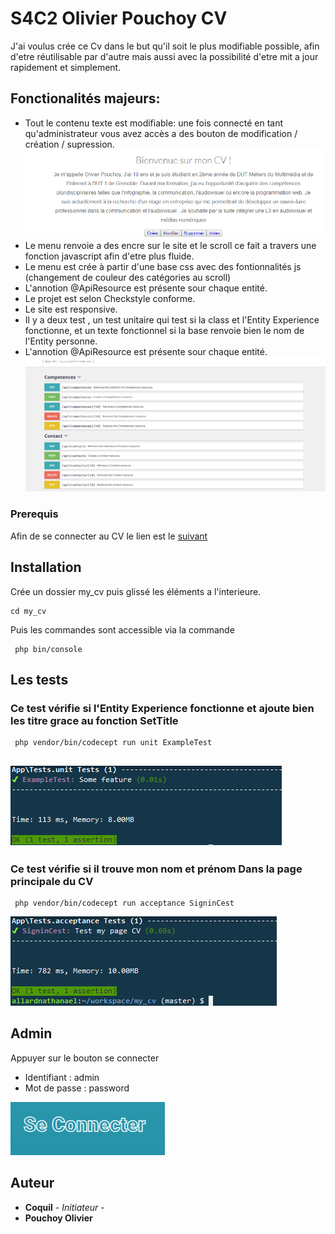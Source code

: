 # S4C2 Olivier Pouchoy CV

J'ai voulus crée ce Cv dans le but qu'il soit le plus modifiable possible, afin d'etre réutilisable par d'autre mais aussi avec la possibilité d'etre mit a jour rapidement et simplement.


## Fonctionalités majeurs:

* Tout le contenu texte est modifiable: une fois connecté en tant qu'administrateur vous avez accès a des bouton de modification / création / supression.![Alt text](/readimg/crud.png "Modification")
* Le menu renvoie a des encre sur le site et le scroll ce fait a travers une fonction javascript afin d'etre plus fluide.
* Le menu est crée à partir d'une base css avec des fontionnalités js (changement de couleur des catégories au scroll)
* L'annotion @ApiResource est présente sour chaque entité. 
* Le projet est selon Checkstyle conforme.
* Le site est responsive.
* Il y a deux test , un test unitaire qui test si la class et l'Entity Experience fonctionne, et un texte fonctionnel si la base renvoie bien le nom de l'Entity personne.
* L'annotion @ApiResource est présente sour chaque entité. ![Alt text](/readimg/api.PNG "api")

### Prerequis

Afin de se connecter au CV le lien est le [suivant](https://module-symfony-dims69.c9users.io/my_cv/public/)

## Installation

Crée un dossier my_cv puis glissé les éléments a l'interieure.

```
cd my_cv
```
Puis les commandes sont accessible via la commande 

```
 php bin/console
```
## Les tests

### Ce test vérifie si l'Entity Experience fonctionne et ajoute bien les titre grace au fonction SetTitle

```
 php vendor/bin/codecept run unit ExampleTest
```
![Alt text](/readimg/assertion.PNG "assertion")
-------------------------------------------------------------------------------------------

### Ce test vérifie si il trouve mon nom et prénom Dans la page principale du CV

```
 php vendor/bin/codecept run acceptance SigninCest
```
![Alt text](/readimg/accept.PNG "acceptance")

## Admin

Appuyer sur le bouton se connecter
* Identifiant :  admin
* Mot de passe : password

![Alt text](/readimg/connexion.PNG "Connection")

## Auteur

* **Coquil** - *Initiateur* -
* **Pouchoy Olivier**

